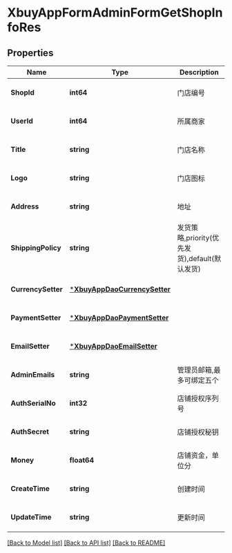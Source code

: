 # XbuyAppFormAdminFormGetShopInfoRes

## Properties
Name | Type | Description | Notes
------------ | ------------- | ------------- | -------------
**ShopId** | **int64** | 门店编号 | [optional] [default to null]
**UserId** | **int64** | 所属商家 | [optional] [default to null]
**Title** | **string** | 门店名称 | [optional] [default to null]
**Logo** | **string** | 门店图标 | [optional] [default to null]
**Address** | **string** | 地址 | [optional] [default to null]
**ShippingPolicy** | **string** | 发货策略,priority(优先发货),default(默认发货) | [optional] [default to null]
**CurrencySetter** | [***XbuyAppDaoCurrencySetter**](xbuy.app.dao.CurrencySetter.md) |  | [optional] [default to null]
**PaymentSetter** | [***XbuyAppDaoPaymentSetter**](xbuy.app.dao.PaymentSetter.md) |  | [optional] [default to null]
**EmailSetter** | [***XbuyAppDaoEmailSetter**](xbuy.app.dao.EmailSetter.md) |  | [optional] [default to null]
**AdminEmails** | **string** | 管理员邮箱,最多可绑定五个 | [optional] [default to null]
**AuthSerialNo** | **int32** | 店铺授权序列号 | [optional] [default to null]
**AuthSecret** | **string** | 店铺授权秘钥 | [optional] [default to null]
**Money** | **float64** | 店铺资金，单位分 | [optional] [default to null]
**CreateTime** | **string** | 创建时间 | [optional] [default to null]
**UpdateTime** | **string** | 更新时间 | [optional] [default to null]

[[Back to Model list]](../README.md#documentation-for-models) [[Back to API list]](../README.md#documentation-for-api-endpoints) [[Back to README]](../README.md)

